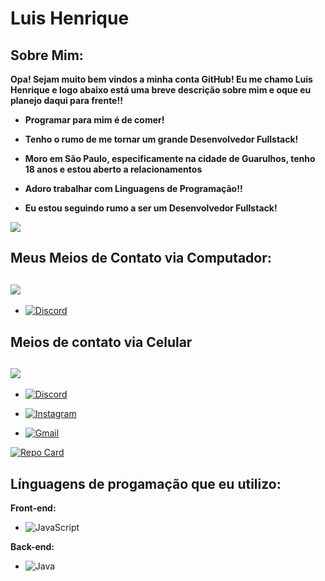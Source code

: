 # Luis Henrique

## Sobre Mim:

**Opa! Sejam muito bem vindos a minha conta GitHub! Eu me chamo Luis Henrique e logo abaixo está uma breve descrição sobre mim e oque eu planejo daqui para frente!!**


- **Programar para mim é de comer!**

- **Tenho o rumo de me tornar um grande Desenvolvedor Fullstack!**

- **Moro em São Paulo, especificamente na cidade de Guarulhos, tenho 18 anos e estou aberto a relacionamentos** 

- **Adoro trabalhar com Linguagens de Programação!!**

- **Eu estou seguindo rumo a ser um Desenvolvedor Fullstack!**


![](https://media.tenor.com/Le4lgKWwsmUAAAAi/rayman-workout.gif)

## Meus Meios de Contato via Computador:

![](https://pm1.aminoapps.com/7659/28ba282aefb4776f2d5c79efe6a2af7931b92cf9r1-783-391v2_hq.jpg)
-

- [![Discord](https://img.shields.io/badge/Discord-7289DA?style=for-the-badge&logo=discord&logoColor=white)](https://discord.com/channels/@luis_figueiredo/)


## Meios de contato via Celular
![](https://media1.tenor.com/m/uSCX8MQJbWoAAAAC/pokemon-pokemon-journeys.gif)
-

- [![Discord](https://img.shields.io/badge/Discord-7289DA?style=for-the-badge&logo=discord&logoColor=white)](https://discord.com/channels/@luis_figueiredo/)

- [![Instagram](https://img.shields.io/badge/-Instagram-%23E4405F?style=for-the-badge&logo=instagram&logoColor=white)](https://www.instagram.com/SEUUSERNAME/)

- [![Gmail](https://img.shields.io/badge/Gmail-333333?style=for-the-badge&logo=gmail&logoColor=red)](mailto:mastermanager121@gamil.com)

[![Repo Card](https://github-readme-stats.vercel.app/api/pin/?username=LsIsBeautifull&repo=dio-lab-open-source&bg_color=000&border_color=FF7F00&show_icons=true&icon_color=FF7F00&title_color=FFF&text_color=FFF)](https://github.com/LsIsBeautifull/dio-lab-open-source)

## Línguagens de progamação que eu utilizo:

**Front-end:** 

- ![JavaScript](https://img.shields.io/badge/JavaScript-F7DF1E?style=for-the-badge&logo=javascript&logoColor=black)

**Back-end:**

- ![Java](https://img.shields.io/badge/java-FF9900.svg?style=for-the-badge&logo=openjdk&logoColor=white)
